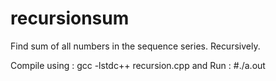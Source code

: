 # recursionsum
Find sum of all numbers in the sequence series. Recursively.

Compile using : gcc -lstdc++ recursion.cpp
and Run : 
#./a.out
